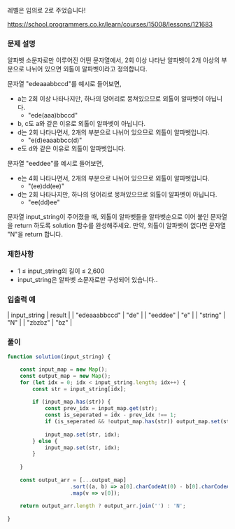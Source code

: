 레벨은 임의로 2로 주었습니다!

https://school.programmers.co.kr/learn/courses/15008/lessons/121683

### 문제 설명

알파벳 소문자로만 이루어진 어떤 문자열에서, 2회 이상 나타난 알파벳이 2개 이상의 부분으로 나뉘어 있으면 외톨이 알파벳이라고 정의합니다.

문자열 "edeaaabbccd"를 예시로 들어보면,

- a는 2회 이상 나타나지만, 하나의 덩어리로 뭉쳐있으므로 외톨이 알파벳이 아닙니다.
   - "ede(aaa)bbccd"
- b, c도 a와 같은 이유로 외톨이 알파벳이 아닙니다.
- d는 2회 나타나면서, 2개의 부분으로 나뉘어 있으므로 외톨이 알파벳입니다.
   - "e(d)eaaabbcc(d)"
- e도 d와 같은 이유로 외톨이 알파벳입니다.

문자열 "eeddee"를 예시로 들어보면,

- e는 4회 나타나면서, 2개의 부분으로 나뉘어 있으므로 외톨이 알파벳입니다.
   - "(ee)dd(ee)"
- d는 2회 나타나지만, 하나의 덩어리로 뭉쳐있으므로 외톨이 알파벳이 아닙니다.
   - "ee(dd)ee"

문자열 input_string이 주어졌을 때, 외톨이 알파벳들을 알파벳순으로 이어 붙인 문자열을 return 하도록 solution 함수를 완성해주세요. 만약, 외톨이 알파벳이 없다면 문자열 "N"을 return 합니다.

### 제한사항

- 1 ≤ input_string의 길이 ≤ 2,600
- input_string은 알파벳 소문자로만 구성되어 있습니다..

### 입출력 예

| input_string | result |
| "edeaaabbccd" | "de" |
| "eeddee" | "e" |
| "string" | "N" |
| "zbzbz" | "bz" |

### 풀이

```javascript
function solution(input_string) {

    const input_map = new Map();
    const output_map = new Map();
    for (let idx = 0; idx < input_string.length; idx++) {
        const str = input_string[idx];
        
        if (input_map.has(str)) {
            const prev_idx = input_map.get(str);
            const is_seperated = idx - prev_idx !== 1;
            if (is_seperated && !output_map.has(str)) output_map.set(str, idx);
            
            input_map.set(str, idx);
        } else {
            input_map.set(str, idx);
        }
        
    }
    
    const output_arr = [...output_map]
                    .sort((a, b) => a[0].charCodeAt(0) - b[0].charCodeAt(0))
                    .map(v => v[0]);
    
    return output_arr.length ? output_arr.join('') : 'N';
    
}
```
